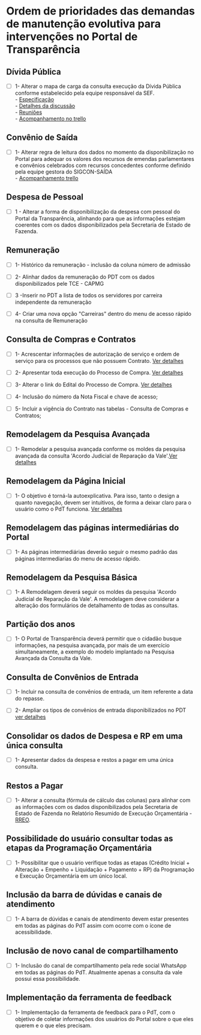# Ordem de prioridades das demandas de manutenção evolutiva para intervenções no Portal de Transparência

## Dívida Pública

- [ ] 1-  Alterar o mapa de carga da consulta execução da Dívida Pública conforme estabelecido pela equipe responsável da SEF.<br> 
       - [Especificação](https://github.com/transparencia-mg/especificacoes-portal-transparencia/blob/espec021_divida-publica/espec021_divida-publica/especificacao-divida-publica.md) <br>
       - [Detalhes da discussão](https://github.com/transparencia-mg/especificacoes-portal-transparencia/blob/consolidado_manutencao_evolutiva_pdt/consolidado_melhorias_pdt.md)<br>
       - [Reuniões](https://github.com/transparencia-mg/notas-reunioes/blob/master/notas/2022-XX_XX%20pauta_CGE-SEF%20-%20DIVIDA_PUBLICA.md)<br>
       - [Acompanhamento no trello](https://trello.com/c/PMROoPKi/1080-verificar-valores-da-consulta-execu%C3%A7%C3%A3o-da-d%C3%ADvida-p%C3%BAbica-e-escrever-nova-especifica%C3%A7%C3%A3o)

## Convênio de Saída

- [ ] 1-  Alterar regra de leitura dos dados no momento da disponibilização no Portal para adequar os valores dos recursos de emendas parlamentares e convênios celebrados com recursos concedentes conforme definido pela equipe gestora do SIGCON-SAÍDA<br>
       - [Acompanhamento trello](https://trello.com/c/uFIGPEC1/1081)

## Despesa de Pessoal

- [ ] 1 - Alterar a forma de disponibilização da despesa com pessoal do Portal da Transparência, alinhando para que as informações estejam coerentes com os dados disponibilizados pela Secretaria de Estado de Fazenda. 

## Remuneração
 
- [ ] 1- Histórico da remuneração - inclusão da coluna número de admissão
 
- [ ] 2- Alinhar dados da remuneração do PDT com os dados disponibilizados pele TCE - CAPMG
 
- [ ] 3 -Inserir no PDT a lista de todos os servidores por carreira independente da remuneração
 
- [ ] 4-  Criar uma nova opção "Carreiras" dentro do menu de acesso rápido na consulta de Remuneração

## Consulta de Compras e Contratos
 
- [ ] 1- Acrescentar informações de autorização de serviço e ordem de serviço para os processos que não possuem Contrato. [Ver detalhes](https://github.com/transparencia-mg/especificacoes-portal-transparencia/blob/consolidado_melhorias_pdt/consolidado_melhorias_pdt.md#problema-1-1)
 
- [ ] 2- Apresentar toda execução do Processo de Compra. [Ver detalhes](https://github.com/transparencia-mg/especificacoes-portal-transparencia/blob/consolidado_melhorias_pdt/consolidado_melhorias_pdt.md#problema-2)

- [ ] 3- Alterar o link do Edital do Processo de Compra. [Ver detalhes](https://github.com/transparencia-mg/especificacoes-portal-transparencia/blob/consolidado_melhorias_pdt/consolidado_melhorias_pdt.md#problema-3)

- [ ] 4- Inclusão do número da Nota Fiscal e chave de acesso;

- [ ] 5- Incluir a vigência do Contrato nas tabelas - Consulta de Compras e Contratos;


## Remodelagem da Pesquisa Avançada

- [ ] 1- Remodelar a pesquisa avançada conforme os moldes da pesquisa avançada da consulta 'Acordo Judicial de Reparação da Vale'.[Ver detalhes]()


## Remodelagem da Página Inicial

 - [ ] 1-  O objetivo é torná-la autoexplicativa. Para isso, tanto o design a quanto navegação, devem ser intuitivos, de forma a deixar claro para o usuário como o PdT funciona.
[Ver detalhes]()


## Remodelagem das páginas intermediárias do Portal

- [ ] 1- As páginas intermediárias deverão seguir o mesmo padrão das páginas intermediarias do menu de acesso rápido.

## Remodelagem da Pesquisa Básica

- [ ] 1- A Remodelagem deverá seguir os moldes da pesquisa 'Acordo Judicial de Reparação da Vale'. A remodelagem deve considerar a alteração dos formulários de detalhamento de todas as consultas. 

## Partição dos anos

- [ ] 1- O Portal de Transparência deverá permitir que o cidadão busque informações, na pesquisa avançada, por mais de um exercício simultaneamente, a exemplo do modelo implantado na Pesquisa Avançada da Consulta da Vale.

## Consulta de Convênios de Entrada

- [ ] 1-  Incluir na consulta de convênios de entrada, um item referente a data do repasse.
- [ ] 2-  Ampliar os tipos de convênios de entrada disponibilizados no PDT [ver detalhes]()


## Consolidar os dados de Despesa e RP em uma única consulta

- [ ] 1- Apresentar dados da despesa e restos a pagar em uma única consulta. 

## Restos a Pagar

- [ ] 1- Alterar a consulta (fórmula de cálculo das colunas) para alinhar com as informações com os dados disponibilizados pela Secretaria de Estado de Fazenda no Relatório Resumido de Execução Orçamentária - [RREO](http://www.fazenda.mg.gov.br/governo/contadoria_geral/lrf/2021/).

## Possibilidade do usuário consultar todas as etapas da Programação Orçamentária

- [ ] 1- Possibilitar que o usuário verifique todas as etapas (Crédito Inicial + Alteração + Empenho + Liquidação + Pagamento + RP) da Programação e Execução Orçamentária em um único local.

## Inclusão da barra de dúvidas e canais de atendimento

- [ ] 1- A barra de dúvidas e canais de atendimento devem estar presentes em todas as páginas do PdT assim com ocorre com o ícone de acessibilidade.
 
## Inclusão de novo canal de compartilhamento

- [ ] 1- Inclusão do canal de compartilhamento pela rede social WhatsApp em todas as páginas do PdT. Atualmente apenas a consulta da vale possui essa possibilidade.

## Implementação da ferramenta de feedback

- [ ] 1- Implementação da ferramenta de feedback para o PdT, com o objetivo de coletar informações dos usuários do Portal sobre o que eles querem e o que eles precisam.


